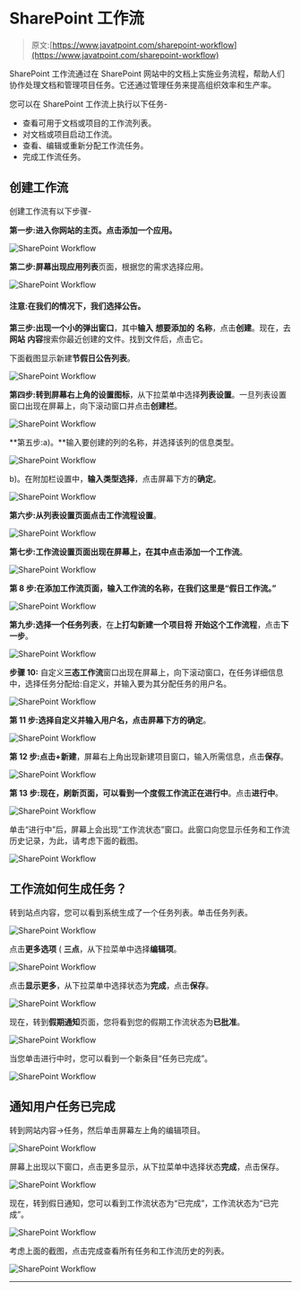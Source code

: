 # SharePoint 工作流

> 原文:[https://www.javatpoint.com/sharepoint-workflow](https://www.javatpoint.com/sharepoint-workflow)

SharePoint 工作流通过在 SharePoint 网站中的文档上实施业务流程，帮助人们协作处理文档和管理项目任务。它还通过管理任务来提高组织效率和生产率。

您可以在 SharePoint 工作流上执行以下任务-

*   查看可用于文档或项目的工作流列表。
*   对文档或项目启动工作流。
*   查看、编辑或重新分配工作流任务。
*   完成工作流任务。

## 创建工作流

创建工作流有以下步骤-

**第一步:**进入你网站的主页。点击**添加一个应用。**

![SharePoint Workflow](img/e0766ce131e8cf5647b3bdef48110771.png)

**第二步:**屏幕出现**应用列表**页面，根据您的需求选择应用。

![SharePoint Workflow](img/7e5367c84ab6c26c7ee2f047ec1701b7.png)

#### 注意:在我们的情况下，我们选择公告。

**第三步:**出现一个小的**弹出窗口**，其中**输入** **想要添加的** **名称**，点击**创建**。现在，去**网站** **内容**搜索你最近创建的文件。找到文件后，点击它。

下面截图显示新建**节假日公告列表**。

![SharePoint Workflow](img/9337d8f3b702d80aceda36fbccfff1de.png)

**第四步:**转到屏幕右上角的**设置图标**，从下拉菜单中选择**列表设置**。一旦列表设置窗口出现在屏幕上，向下滚动窗口并点击**创建栏**。

![SharePoint Workflow](img/92a0c572979187b5eeafddd6fce60d81.png)

**第五步:a)。**输入要创建的列的名称，并选择该列的信息类型。

![SharePoint Workflow](img/39d314cb48a712456434c15cb7769538.png)

b)。在附加栏设置中，**输入类型选择**，点击屏幕下方的**确定**。

![SharePoint Workflow](img/19f90e46b12d1fff0a56fc418b4dd4b3.png)

**第六步:**从列表设置页面点击**工作流程设置**。

![SharePoint Workflow](img/e0766ce131e8cf5647b3bdef48110771.png)

**第七步:**工作流设置页面出现在屏幕上，在其中点击**添加一个工作流**。

![SharePoint Workflow](img/725c0163969949f5ee3ab12e974482d6.png)

**第 8 步:**在添加工作流页面，输入工作流的名称，在我们这里是**“假日工作流。”**

![SharePoint Workflow](img/9bb10b11339af06ea12a6f892853af69.png)

**第九步:**选择一个**任务列表**，在**上打勾新建一个项目将** **开始这个工作流程**，点击**下一步**。

![SharePoint Workflow](img/337e92c0f24d2512053080c4b5562d4f.png)

**步骤 10:** 自定义**三态工作流**窗口出现在屏幕上，向下滚动窗口，在任务详细信息中，选择任务分配给:自定义，并输入要为其分配任务的用户名。

![SharePoint Workflow](img/4c55609097447774ffd69f4fa9ac26d5.png)

**第 11 步:**选择自定义并输入用户名，点击屏幕下方的**确定**。

![SharePoint Workflow](img/dee219b5fd402f435aa3d101c878787d.png)

**第 12 步:**点击**+新建**，屏幕右上角出现新建项目窗口，输入所需信息，点击**保存**。

![SharePoint Workflow](img/ec5d91c700880963e09fa29ea8f63d55.png)

**第 13 步:**现在，刷新页面，可以看到一个度假工作流正在**进行中**。点击**进行中**。

![SharePoint Workflow](img/66888c65aa2ad91c043122e5847291e8.png)

单击“进行中”后，屏幕上会出现“工作流状态”窗口。此窗口向您显示任务和工作流历史记录，为此，请考虑下面的截图。

![SharePoint Workflow](img/64cd6de7f77b726f1b2708a51f62035d.png)

## 工作流如何生成任务？

转到站点内容，您可以看到系统生成了一个任务列表。单击任务列表。

![SharePoint Workflow](img/52756710307976713eecbe280c6b925e.png)

点击**更多选项** ( **三点**，从下拉菜单中选择**编辑项**。

![SharePoint Workflow](img/20a61c59fb66bfe0d989142e85002045.png)

点击**显示更多**，从下拉菜单中选择状态为**完成**，点击**保存**。

![SharePoint Workflow](img/bd0d2e106e56d78b5c2c0178669358c2.png)

现在，转到**假期通知**页面，您将看到您的假期工作流状态为**已批准**。

![SharePoint Workflow](img/3b5714b2fefeb8b32436a86153034f1c.png)

当您单击进行中时，您可以看到一个新条目“任务已完成”。

![SharePoint Workflow](img/edf69530d0a323df55aa82bf8a227090.png)

## 通知用户任务已完成

转到网站内容->任务，然后单击屏幕左上角的编辑项目。

![SharePoint Workflow](img/188240c242ef9a6c7691ccb32cd3f7de.png)

屏幕上出现以下窗口，点击更多显示，从下拉菜单中选择状态**完成**，点击保存。

![SharePoint Workflow](img/22a3e45e5e3fd7fa43aa4cc1d8d60acd.png)

现在，转到假日通知，您可以看到工作流状态为“已完成”，工作流状态为“已完成”。

![SharePoint Workflow](img/9d3d59236d858e6f97abd8fe69978118.png)

考虑上面的截图，点击完成查看所有任务和工作流历史的列表。

![SharePoint Workflow](img/a831be3dcc29dcdefcf72b2e38a04ccc.png)

* * *